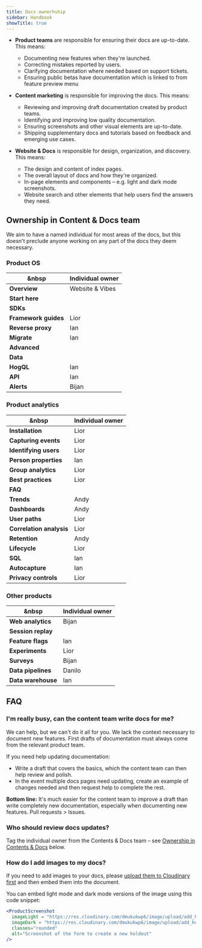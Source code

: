 ```yaml
---
title: Docs ownerhship
sidebar: Handbook
showTitle: true
---
```


- **Product teams** are responsible for ensuring their docs are up-to-date. This means:
  - Documenting new features when they're launched.
  - Correcting mistakes reported by users.
  - Clarifying documentation where needed based on support tickets.
  - Ensuring public betas have documentation which is linked to from feature preview menu

- **Content marketing** is responsible for improving the docs. This means:
  - Reviewing and improving draft documentation created by product teams.
  - Identifying and improving low quality documentation.
  - Ensuring screenshots and other visual elements are up-to-date.
  - Shipping supplementary docs and tutorials based on feedback and emerging use cases.

- **Website & Docs** is responsible for design, organization, and discovery. This means:
  - The design and content of index pages.
  - The overall layout of docs and how they're organized.
  - In-page elements and components – e.g. light and dark mode screenshots.
  - Website search and other elements that help users find the answers they need.

## Ownership in Content & Docs team

We aim to have a named individual for most areas of the docs, but this doesn't preclude anyone working on any part of the docs they deem necessary.

### Product OS

| &nbsp                           | **Individual owner** |
|---------------------------------|----------------------|
| **Overview**                    | Website & Vibes      |
| **Start here**                  |                      |
| **SDKs**                        |                      |
| **Framework guides**            | Lior                 |
| **Reverse proxy**               | Ian                  |
| **Migrate**                     | Ian                  |
| **Advanced**                    |                      |
| **Data**                        |                      |
| **HogQL**                       | Ian                  |
| **API**                         | Ian                  |
| **Alerts**                      | Bijan                |

### Product analytics

| &nbsp                           | **Individual owner** |
|---------------------------------|----------------------|
| **Installation**                | Lior                 |
| **Capturing events**            | Lior                 |
| **Identifying users**           | Lior                 |
| **Person properties**           | Ian                  |
| **Group analytics**             | Lior                 |
| **Best practices**              | Lior                 |
| **FAQ**                         |                      |
| **Trends**                      | Andy                 |
| **Dashboards**                  | Andy                 |
| **User paths**                  | Lior                 |
| **Correlation analysis**        | Lior                 |
| **Retention**                   | Andy                 |
| **Lifecycle**                   | Lior                 |
| **SQL**                         | Ian                  |
| **Autocapture**                 | Ian                  |
| **Privacy controls**            | Lior                 |

### Other products

| &nbsp                           | **Individual owner** |
|---------------------------------|----------------------|
| **Web analytics**               | Bijan                |
| **Session replay**              |                      |
| **Feature flags**               | Ian                  |
| **Experiments**                 | Lior                 |
| **Surveys**                     | Bijan                |
| **Data pipelines**              | Danilo               |
| **Data warehouse**              | Ian                  |

## FAQ

### I'm really busy, can the content team write docs for me?

We can help, but we can't do it all for you. We lack the context necessary to document new features. First drafts of documentation must always come from the relevant product team.

If you need help updating documentation:

- Write a draft that covers the basics, which the content team can then help review and polish.
- In the event multiple docs pages need updating, create an example of changes needed and then request help to complete the rest.

**Bottom line:** It's much easier for the content team to improve a draft than write completely new documentation, especially when documenting new features. Pull requests > Issues.

### Who should review docs updates?

Tag the individual owner from the Contents & Docs team – see [Ownership in Contents & Docs](#ownership-in-content--docs-team) below.

### How do I add images to my docs?

If you need to add images to your docs, please [upload them to Cloudinary first](/handbook/engineering/posthog-com/assets) and then embed them into the document. 

You can embed light mode and dark mode versions of the image using this code snippet:

```jsx
<ProductScreenshot
  imageLight = "https://res.cloudinary.com/dmukukwp6/image/upload/add_holdout_light_ce0827be42.png"
  imageDark = "https://res.cloudinary.com/dmukukwp6/image/upload/add_holdout_dark_cc687f7688.png"
  classes="rounded"
  alt="Screenshot of the form to create a new holdout"
/>
```


